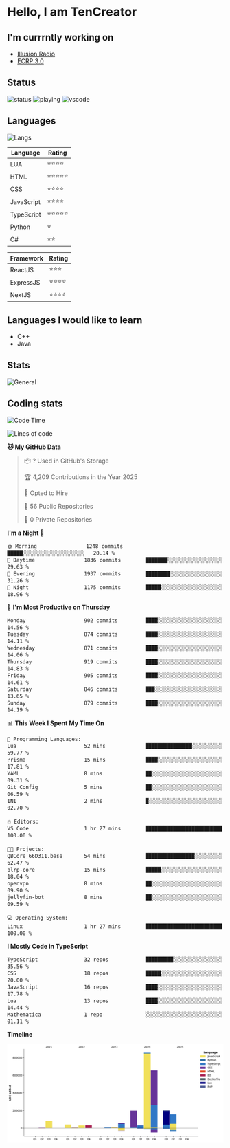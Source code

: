 # Hello, I am TenCreator

## I'm currrntly working on
- [Illusion Radio](https://illusionradio.co.uk/)
- [ECRP 3.0](http://github.com/Emerald-Coast-Roleplay/)

## Status
![status](https://api.statusbadges.me/badge/status/518334475038359555?simple=true&style=for-the-badge)
![playing](https://api.statusbadges.me/badge/playing/518334475038359555?style=for-the-badge)
![vscode](https://api.statusbadges.me/badge/vscode/518334475038359555?style=for-the-badge)

## Languages
![Langs](https://github-readme-stats.vercel.app/api/top-langs/?username=tencreator&layout=compact&theme=radical)


|Language|Rating|
|--------|------|
|LUA|⭐️⭐️⭐️⭐️|
|HTML|⭐️⭐️⭐️⭐️⭐️|
|CSS|⭐️⭐️⭐️⭐️|
|JavaScript|⭐️⭐️⭐️⭐️|
|TypeScript|⭐️⭐️⭐️⭐️⭐️|
|Python|⭐️|
|C#|⭐️⭐️ |

|Framework|Rating|
|--------|------|
|ReactJS|⭐️⭐️⭐|
|ExpressJS|⭐️⭐️⭐️⭐️|
|NextJS|⭐️⭐️⭐⭐️|

## Languages I would like to learn
- C++
- Java

## Stats
![General](https://github-readme-stats.vercel.app/api?username=tencreator&show_icons=true&theme=radical)

## Coding stats

<!--START_SECTION:waka-->
![Code Time](http://img.shields.io/badge/Code%20Time-638%20hrs%2010%20mins-blue)

![Lines of code](https://img.shields.io/badge/From%20Hello%20World%20I%27ve%20Written-2.4%20million%20lines%20of%20code-blue)

**🐱 My GitHub Data** 

> 📦 ? Used in GitHub's Storage 
 > 
> 🏆 4,209 Contributions in the Year 2025
 > 
> 💼 Opted to Hire
 > 
> 📜 56 Public Repositories 
 > 
> 🔑 0 Private Repositories 
 > 
**I'm a Night 🦉** 

```text
🌞 Morning                1248 commits        █████░░░░░░░░░░░░░░░░░░░░   20.14 % 
🌆 Daytime                1836 commits        ███████░░░░░░░░░░░░░░░░░░   29.63 % 
🌃 Evening                1937 commits        ████████░░░░░░░░░░░░░░░░░   31.26 % 
🌙 Night                  1175 commits        █████░░░░░░░░░░░░░░░░░░░░   18.96 % 
```
📅 **I'm Most Productive on Thursday** 

```text
Monday                   902 commits         ████░░░░░░░░░░░░░░░░░░░░░   14.56 % 
Tuesday                  874 commits         ████░░░░░░░░░░░░░░░░░░░░░   14.11 % 
Wednesday                871 commits         ████░░░░░░░░░░░░░░░░░░░░░   14.06 % 
Thursday                 919 commits         ████░░░░░░░░░░░░░░░░░░░░░   14.83 % 
Friday                   905 commits         ████░░░░░░░░░░░░░░░░░░░░░   14.61 % 
Saturday                 846 commits         ███░░░░░░░░░░░░░░░░░░░░░░   13.65 % 
Sunday                   879 commits         ████░░░░░░░░░░░░░░░░░░░░░   14.19 % 
```


📊 **This Week I Spent My Time On** 

```text
💬 Programming Languages: 
Lua                      52 mins             ███████████████░░░░░░░░░░   59.77 % 
Prisma                   15 mins             ████░░░░░░░░░░░░░░░░░░░░░   17.81 % 
YAML                     8 mins              ██░░░░░░░░░░░░░░░░░░░░░░░   09.31 % 
Git Config               5 mins              ██░░░░░░░░░░░░░░░░░░░░░░░   06.59 % 
INI                      2 mins              █░░░░░░░░░░░░░░░░░░░░░░░░   02.70 % 

🔥 Editors: 
VS Code                  1 hr 27 mins        █████████████████████████   100.00 % 

🐱‍💻 Projects: 
QBCore_66D311.base       54 mins             ████████████████░░░░░░░░░   62.47 % 
blrp-core                15 mins             █████░░░░░░░░░░░░░░░░░░░░   18.04 % 
openvpn                  8 mins              ██░░░░░░░░░░░░░░░░░░░░░░░   09.90 % 
jellyfin-bot             8 mins              ██░░░░░░░░░░░░░░░░░░░░░░░   09.59 % 

💻 Operating System: 
Linux                    1 hr 27 mins        █████████████████████████   100.00 % 
```

**I Mostly Code in TypeScript** 

```text
TypeScript               32 repos            █████████░░░░░░░░░░░░░░░░   35.56 % 
CSS                      18 repos            █████░░░░░░░░░░░░░░░░░░░░   20.00 % 
JavaScript               16 repos            ████░░░░░░░░░░░░░░░░░░░░░   17.78 % 
Lua                      13 repos            ████░░░░░░░░░░░░░░░░░░░░░   14.44 % 
Mathematica              1 repo              ░░░░░░░░░░░░░░░░░░░░░░░░░   01.11 % 
```



**Timeline**

![Lines of Code chart](https://raw.githubusercontent.com/tencreator/tencreator/main/assets/bar_graph.png)


<!--END_SECTION:waka-->
